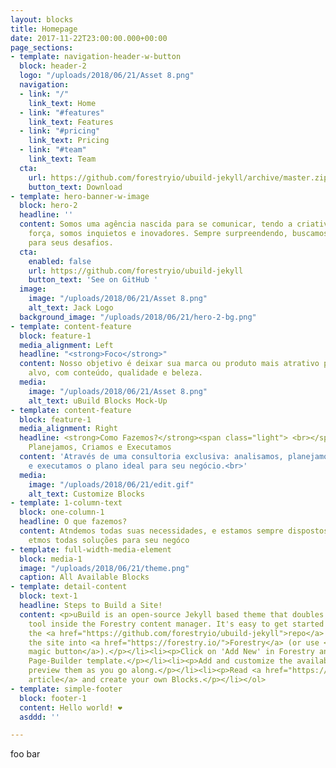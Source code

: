 ```yaml
---
layout: blocks
title: Homepage
date: 2017-11-22T23:00:00.000+00:00
page_sections:
- template: navigation-header-w-button
  block: header-2
  logo: "/uploads/2018/06/21/Asset 8.png"
  navigation:
  - link: "/"
    link_text: Home
  - link: "#features"
    link_text: Features
  - link: "#pricing"
    link_text: Pricing
  - link: "#team"
    link_text: Team
  cta:
    url: https://github.com/forestryio/ubuild-jekyll/archive/master.zip
    button_text: Download
- template: hero-banner-w-image
  block: hero-2
  headline: ''
  content: Somos uma agência nascida para se comunicar, tendo a criatividade como
    força, somos inquietos e inovadores. Sempre surpreendendo, buscamos a melhor solução
    para seus desafios.
  cta:
    enabled: false
    url: https://github.com/forestryio/ubuild-jekyll
    button_text: 'See on GitHub '
  image:
    image: "/uploads/2018/06/21/Asset 8.png"
    alt_text: Jack Logo
  background_image: "/uploads/2018/06/21/hero-2-bg.png"
- template: content-feature
  block: feature-1
  media_alignment: Left
  headline: "<strong>Foco</strong>"
  content: Nosso objetivo é deixar sua marca ou produto mais atrativo para seu público
    alvo, com conteúdo, qualidade e beleza.
  media:
    image: "/uploads/2018/06/21/Asset 8.png"
    alt_text: uBuild Blocks Mock-Up
- template: content-feature
  block: feature-1
  media_alignment: Right
  headline: <strong>Como Fazemos?</strong><span class="light"> <br></span>Analisamos,
    Planejamos, Criamos e Executamos
  content: 'Através de uma consultoria exclusiva: analisamos, planejamos, criamos
    e executamos o plano ideal para seu negócio.<br>'
  media:
    image: "/uploads/2018/06/21/edit.gif"
    alt_text: Customize Blocks
- template: 1-column-text
  block: one-column-1
  headline: O que fazemos?
  content: Atndemos todas suas necessidades, e estamos sempre dispostos a te ajudar,
    etmos todas soluções para seu negóco
- template: full-width-media-element
  block: media-1
  image: "/uploads/2018/06/21/theme.png"
  caption: All Available Blocks
- template: detail-content
  block: text-1
  headline: Steps to Build a Site!
  content: <p>uBuild is an open-source Jekyll based theme that doubles as a builder
    tool inside the Forestry content manager. It's easy to get started!</p><ol><li><p>Fork
    the <a href="https://github.com/forestryio/ubuild-jekyll">repo</a> and import
    the site into <a href="https://forestry.io/">Forestry</a> (or use <a href="https://forestry.io/blog/ubuild-a-new-theme-for-static-sites-using-blocks#even-quicker-start">our
    magic button</a>).</p></li><li><p>Click on 'Add New' in Forestry and select the
    Page-Builder template.</p></li><li><p>Add and customize the available Blocks and
    preview them as you go along.</p></li><li><p>Read <a href="https://forestry.io/blog/ubuild-a-new-theme-for-static-sites-using-blocks/">our
    article</a> and create your own Blocks.</p></li></ol>
- template: simple-footer
  block: footer-1
  content: Hello world! ❤︎
  asddd: ''

---
```

foo bar